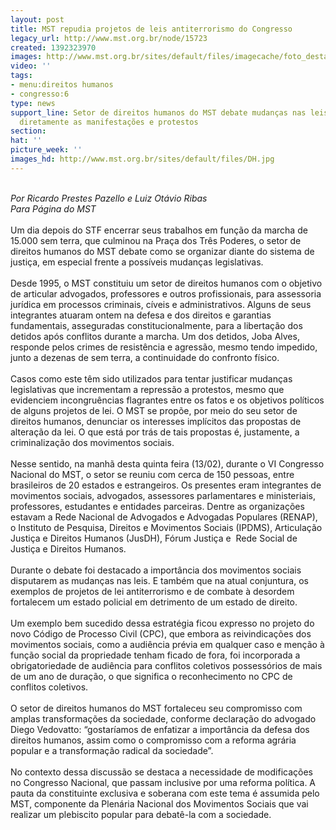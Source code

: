 ```yaml
---
layout: post
title: MST repudia projetos de leis antiterrorismo do Congresso
legacy_url: http://www.mst.org.br/node/15723
created: 1392323970
images: http://www.mst.org.br/sites/default/files/imagecache/foto_destaque/DH.jpg
video: ''
tags:
- menu:direitos humanos
- congresso:6
type: news
support_line: Setor de direitos humanos do MST debate mudanças nas leis que envolvem
  diretamente as manifestações e protestos
section: 
hat: ''
picture_week: ''
images_hd: http://www.mst.org.br/sites/default/files/DH.jpg
---
```

<p><br><em>Por Ricardo Prestes Pazello e Luiz Otávio Ribas<br>Para Página do MST</em><br><em><br></em>Um dia depois do STF encerrar seus trabalhos em função da marcha de 15.000 sem terra, que culminou na Praça dos Três Poderes, o setor de direitos humanos do MST debate como se organizar diante do sistema de justiça, em especial frente a possíveis mudanças legislativas. <br><br>Desde 1995, o MST constituiu um setor de direitos humanos com o objetivo de articular advogados, professores e outros profissionais, para assessoria jurídica em processos criminais, cíveis e administrativos. Alguns de seus integrantes atuaram ontem na defesa e dos direitos e garantias fundamentais, asseguradas constitucionalmente, para a libertação dos detidos após conflitos durante a marcha. Um dos detidos, Joba Alves, responde pelos crimes de resistência e agressão, mesmo tendo impedido, junto a dezenas de sem terra, a continuidade do confronto físico.<br><br>Casos como este têm sido utilizados para tentar justificar mudanças legislativas que incrementam a repressão a protestos, mesmo que evidenciem incongruências flagrantes entre os fatos e os objetivos políticos de alguns projetos de lei. O MST se propõe, por meio do seu setor de direitos humanos, denunciar os interesses implícitos das propostas de alteração da lei. O que está por trás de tais propostas é, justamente, a criminalização dos movimentos sociais.<br><br>Nesse sentido, na manhã desta quinta feira (13/02), durante o VI Congresso Nacional do MST, o setor se reuniu com cerca de 150 pessoas, entre brasileiros de 20 estados e estrangeiros. Os presentes eram integrantes de movimentos sociais, advogados, assessores parlamentares e ministeriais, professores, estudantes e entidades parceiras. Dentre as organizações estavam a Rede Nacional de Advogados e Advogadas Populares (RENAP), o Instituto de Pesquisa, Direitos e Movimentos Sociais (IPDMS), Articulação Justiça e Direitos Humanos (JusDH), Fórum Justiça e&nbsp; Rede Social de Justiça e Direitos Humanos.<br><br>Durante o debate foi destacado a importância dos movimentos sociais disputarem as mudanças nas leis. E também que na atual conjuntura, os exemplos de projetos de lei antiterrorismo e de combate à desordem fortalecem um estado policial em detrimento de um estado de direito.<br><br>Um exemplo bem sucedido dessa estratégia ficou expresso no projeto do novo Código de Processo Civil (CPC), que embora as reivindicações dos movimentos sociais, como a audiência prévia em qualquer caso e menção à função social da propriedade tenham ficado de fora, foi incorporada a obrigatoriedade de audiência para conflitos coletivos possessórios de mais de um ano de duração, o que significa o reconhecimento no CPC de conflitos coletivos.&nbsp; <br><br>O setor de direitos humanos do MST fortaleceu seu compromisso com amplas transformações da sociedade, conforme declaração do advogado Diego Vedovatto: “gostaríamos de enfatizar a importância da defesa dos direitos humanos, assim como o compromisso com a reforma agrária popular e a transformação radical da sociedade”. <br><br>No contexto dessa discussão se destaca a necessidade de modificações no Congresso Nacional, que passam inclusive por uma reforma política. A pauta da constituinte exclusiva e soberana com este tema é assumida pelo MST, componente da Plenária Nacional dos Movimentos Sociais que vai realizar um plebiscito popular para debatê-la com a sociedade.<br>&nbsp;</p>
